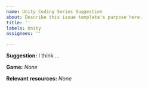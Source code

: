```yaml
---
name: Unity Coding Series Suggestion
about: Describe this issue template's purpose here.
title: ''
labels: Unity
assignees: ''

---
```


**Suggestion:**
I think ...

**Game:**
*None*

**Relevant resources:**
*None*
